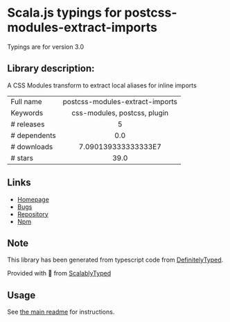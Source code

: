 
# Scala.js typings for postcss-modules-extract-imports

Typings are for version 3.0

## Library description:
A CSS Modules transform to extract local aliases for inline imports

|                    |                 |
| ------------------ | :-------------: |
| Full name          | postcss-modules-extract-imports |
| Keywords           | css-modules, postcss, plugin |
| # releases         | 5 |
| # dependents       | 0.0 |
| # downloads        | 7.090139333333333E7 |
| # stars            | 39.0 |

## Links
- [Homepage](https://github.com/css-modules/postcss-modules-extract-imports)
- [Bugs](https://github.com/css-modules/postcss-modules-extract-imports/issues)
- [Repository](https://github.com/css-modules/postcss-modules-extract-imports)
- [Npm](https://www.npmjs.com/package/postcss-modules-extract-imports)
    


## Note
This library has been generated from typescript code from [DefinitelyTyped](https://definitelytyped.org).

Provided with :purple_heart: from [ScalablyTyped](https://github.com/oyvindberg/ScalablyTyped)

## Usage
See [the main readme](../../readme.md) for instructions.


